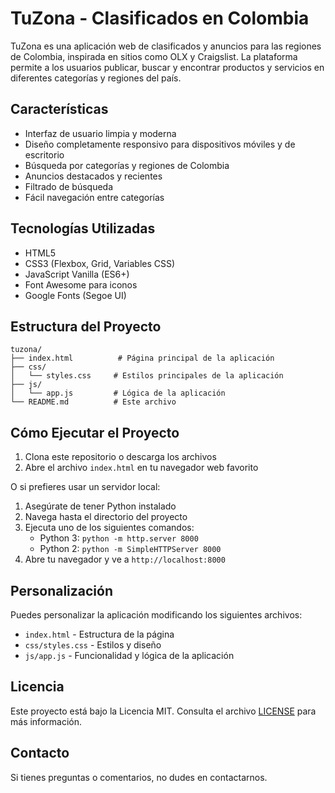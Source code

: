 # TuZona - Clasificados en Colombia

TuZona es una aplicación web de clasificados y anuncios para las regiones de Colombia, inspirada en sitios como OLX y Craigslist. La plataforma permite a los usuarios publicar, buscar y encontrar productos y servicios en diferentes categorías y regiones del país.

## Características

- Interfaz de usuario limpia y moderna
- Diseño completamente responsivo para dispositivos móviles y de escritorio
- Búsqueda por categorías y regiones de Colombia
- Anuncios destacados y recientes
- Filtrado de búsqueda
- Fácil navegación entre categorías

## Tecnologías Utilizadas

- HTML5
- CSS3 (Flexbox, Grid, Variables CSS)
- JavaScript Vanilla (ES6+)
- Font Awesome para iconos
- Google Fonts (Segoe UI)

## Estructura del Proyecto

```
tuzona/
├── index.html          # Página principal de la aplicación
├── css/
│   └── styles.css     # Estilos principales de la aplicación
├── js/
│   └── app.js         # Lógica de la aplicación
└── README.md          # Este archivo
```

## Cómo Ejecutar el Proyecto

1. Clona este repositorio o descarga los archivos
2. Abre el archivo `index.html` en tu navegador web favorito

O si prefieres usar un servidor local:

1. Asegúrate de tener Python instalado
2. Navega hasta el directorio del proyecto
3. Ejecuta uno de los siguientes comandos:
   - Python 3: `python -m http.server 8000`
   - Python 2: `python -m SimpleHTTPServer 8000`
4. Abre tu navegador y ve a `http://localhost:8000`

## Personalización

Puedes personalizar la aplicación modificando los siguientes archivos:

- `index.html` - Estructura de la página
- `css/styles.css` - Estilos y diseño
- `js/app.js` - Funcionalidad y lógica de la aplicación

## Licencia

Este proyecto está bajo la Licencia MIT. Consulta el archivo [LICENSE](LICENSE) para más información.

## Contacto

Si tienes preguntas o comentarios, no dudes en contactarnos.
